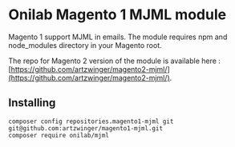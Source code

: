# Onilab Magento 1 MJML module
Magento 1 support MJML in emails.
The module requires npm and node_modules directory in your Magento root.

The repo for Magento 2 version of the module is available here : 
[https://github.com/artzwinger/magento2-mjml/](https://github.com/artzwinger/magento2-mjml/).

## Installing

```
composer config repositories.magento1-mjml git git@github.com:artzwinger/magento1-mjml.git
composer require onilab/mjml
```
